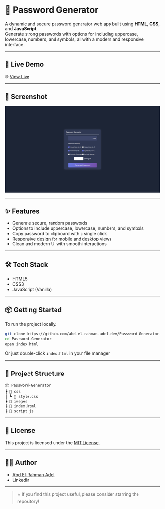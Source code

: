 # 🔐 Password Generator

A dynamic and secure password generator web app built using **HTML**, **CSS**, and **JavaScript**.  
Generate strong passwords with options for including uppercase, lowercase, numbers, and symbols, all with a modern and responsive interface.

---

## 🚀 Live Demo

🌐 [View Live](https://abd-el-rahman-adel-dev.github.io/Password-Generator/)

---

## 📸 Screenshot

![Password Generator Screenshot](./screenshot.png) <!-- Replace with an actual screenshot if available -->

---

## ✨ Features

- Generate secure, random passwords  
- Options to include uppercase, lowercase, numbers, and symbols  
- Copy password to clipboard with a single click  
- Responsive design for mobile and desktop views  
- Clean and modern UI with smooth interactions

---

## 🛠 Tech Stack

- HTML5  
- CSS3  
- JavaScript (Vanilla)

---

## 📦 Getting Started

To run the project locally:

```bash
git clone https://github.com/abd-el-rahman-adel-dev/Password-Generator.git
cd Password-Generator
open index.html
```

Or just double-click `index.html` in your file manager.

---

## 📁 Project Structure

```
📦 Password-Generator
┣ 📂 css
┃ ┗ 📜 style.css
┣ 📂 images
┣ 📜 index.html
┣ 📜 script.js

```

---

## 📄 License

This project is licensed under the [MIT License](./LICENSE).

---

## 🙋‍♂️ Author

- [Abd El-Rahman Adel](https://github.com/abd-el-rahman-adel-dev)
- [LinkedIn](https://www.linkedin.com/in/abdelrahman-adel-webdev)

---

> ⭐ If you find this project useful, please consider starring the repository!
